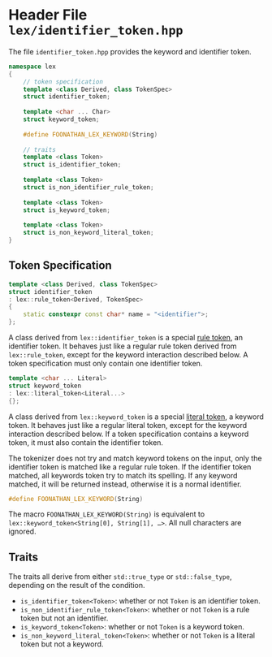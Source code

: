 # Header File `lex/identifier_token.hpp`

The file `identifier_token.hpp` provides the keyword and identifier token.

```cpp
namespace lex
{
    // token specification
    template <class Derived, class TokenSpec>
    struct identifier_token;
    
    template <char ... Char> 
    struct keyword_token;
    
    #define FOONATHAN_LEX_KEYWORD(String)
    
    // traits
    template <class Token>
    struct is_identifier_token;
    
    template <class Token>
    struct is_non_identifier_rule_token;
    
    template <class Token>
    struct is_keyword_token;
    
    template <class Token>
    struct is_non_keyword_literal_token;
}
```

## Token Specification

```cpp
template <class Derived, class TokenSpec>
struct identifier_token
: lex::rule_token<Derived, TokenSpec>
{
    static constexpr const char* name = "<identifier">; 
};
```

A class derived from `lex::identifier_token` is a special [rule token](spec_rule_token.md#token-specification), an identifier token.
It behaves just like a regular rule token derived from `lex::rule_token`, except for the keyword interaction described below.
A token specification must only contain one identifier token.

```cpp
template <char ... Literal> 
struct keyword_token
: lex::literal_token<Literal...>
{};
```

A class derived from `lex::keyword_token` is a special [literal token](spec_literal_token.md#token-specification), a keyword token.
It behaves just like a regular literal token, except for the keyword interaction described below.
If a token specification contains a keyword token, it must also contain the identifier token.

The tokenizer does not try and match keyword tokens on the input, only the identifier token is matched like a regular rule token.
If the identifier token matched, all keywords token try to match its spelling.
If any keyword matched, it will be returned instead, otherwise it is a normal identifier.

```cpp
#define FOONATHAN_LEX_KEYWORD(String)
```

The macro `FOONATHAN_LEX_KEYWORD(String)` is equivalent to `lex::keyword_token<String[0], String[1], …>`.
All null characters are ignored.

## Traits

The traits all derive from either `std::true_type` or `std::false_type`,
depending on the result of the condition.

* `is_identifier_token<Token>`: whether or not `Token` is an identifier token.
* `is_non_identifier_rule_token<Token>`: whether or not `Token` is a rule token but not an identifier.
* `is_keyword_token<Token>`: whether or not `Token` is a keyword token.
* `is_non_keyword_literal_token<Token>`: whether or not `Token` is a literal token but not a keyword.
